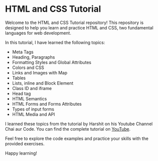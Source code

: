 # HTML and CSS Tutorial

Welcome to the HTML and CSS Tutorial repository! This repository is designed to help you learn and practice HTML and CSS, two fundamental languages for web development.

In this tutorial, I have learned the following topics:

- Meta Tags
- Heading, Paragraphs
- Formatting Styles and Global Attributes
- Colors and CSS
- Links and Images with Map
- Tables
- Lists, inline and Block Element
- Class ID and iframe
- Head tag
- HTML Semantics
- HTML Forms and Forms Attributes
- Types of input forms
- HTML Media and API

I learned these topics from the tutorial by Harshit on his Youtube Channel Chai aur Code. You can find the complete tutorial on [YouTube](https://www.youtube.com/playlist?list=PLu71SKxNbfoDBNF5s-WH6aLbthSEIMhMI).

Feel free to explore the code examples and practice your skills with the provided exercises.

Happy learning!

